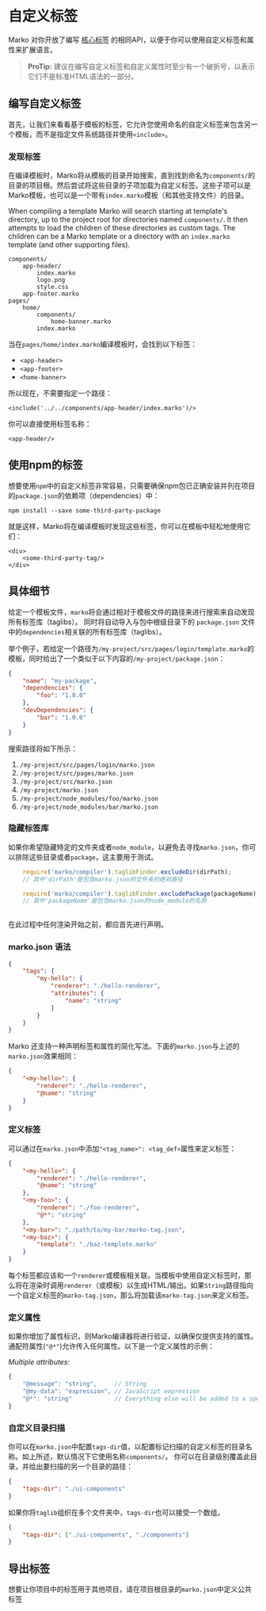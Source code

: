 # 自定义标签

Marko 对你开放了编写 [核心标签](./core-tags.md) 的相同API，以便于你可以使用自定义标签和属性来扩展语言。

> **ProTip:** 建议在编写自定义标签和自定义属性时至少有一个破折号，以表示它们不是标准HTML语法的一部分。

## 编写自定义标签

首先，让我们来看看基于模板的标签，它允许您使用命名的自定义标签来包含另一个模板，而不是指定文件系统路径并使用`<include>`。

### 发现标签

在编译模板时，Marko将从模板的目录开始搜索，直到找到命名为`components/`的目录的项目根。然后尝试将这些目录的子项加载为自定义标签。这些子项可以是Marko模板，也可以是一个带有`index.marko`模板（和其他支持文件）的目录。

When compiling a template Marko will search starting at template's directory, up to the project root for directories named `components/`. It then attempts to load the children of these directories as custom tags.  The children can be a Marko template or a directory with an `index.marko` template (and other supporting files).

```目录结构
components/
    app-header/
        index.marko
        logo.png
        style.css
    app-footer.marko
pages/
    home/
        components/
            home-banner.marko
        index.marko
```

当在`pages/home/index.marko`编译模板时，会找到以下标签：

- `<app-header>`
- `<app-footer>`
- `<home-banner>`

所以现在，不需要指定一个路径：

```marko
<include('../../components/app-header/index.marko')/>
```

你可以直接使用标签名称：

```marko
<app-header/>
```

## 使用npm的标签

想要使用`npm`中的自定义标签非常容易，只需要确保npm包已正确安装并列在项目的`package.json`的依赖项（dependencies）中：

```
npm install --save some-third-party-package
```

就是这样，Marko将在编译模板时发现这些标签，你可以在模板中轻松地使用它们：

```marko
<div>
    <some-third-party-tag/>
</div>
```

## 具体细节

给定一个模板文件，`marko`将会通过相对于模板文件的路径来进行搜索来自动发现所有标签库（taglibs）。 同时将自动导入与包中根级目录下的 `package.json` 文件中的`dependencies`相关联的所有标签库（taglibs）。

举个例子，若给定一个路径为`/my-project/src/pages/login/template.marko`的模板，同时给出了一个类似于以下内容的`/my-project/package.json`：

```json
{
    "name": "my-package",
    "dependencies": {
        "foo": "1.0.0"
    },
    "devDependencies": {
        "bar": "1.0.0"
    }
}
```

搜索路径将如下所示：

1. `/my-project/src/pages/login/marko.json`
2. `/my-project/src/pages/marko.json`
3. `/my-project/src/marko.json`
4. `/my-project/marko.json`
5. `/my-project/node_modules/foo/marko.json`
6. `/my-project/node_modules/bar/marko.json`

### 隐藏标签库

如果你希望隐藏特定的文件夹或者`node_module`，以避免去寻找`marko.json`，你可以排除这些目录或者`package`，这主要用于测试。

```javascript
    require('marko/compiler').taglibFinder.excludeDir(dirPath);
    // 其中'dirPath'是包含marko.json的文件夹的绝对路径 

    require('marko/compiler').taglibFinder.excludePackage(packageName);
    // 其中'packageName'是包含marko.json的node_module的名称
     
```

在此过程中任何渲染开始之前，都应首先进行声明。


### marko.json 语法

```json
{
    "tags": {
        "my-hello": {
            "renderer": "./hello-renderer",
            "attributes": {
                "name": "string"
            }
        }
    }
}
```

Marko 还支持一种声明标签和属性的简化写法。下面的`marko.json`与上述的`marko.json`效果相同：

```json
{
    "<my-hello>": {
        "renderer": "./hello-renderer",
        "@name": "string"
    }
}
```

### 定义标签

可以通过在`marko.json`中添加`"<tag_name>": <tag_def>`属性来定义标签：

```json
{
    "<my-hello>": {
        "renderer": "./hello-renderer",
        "@name": "string"
    },
    "<my-foo>": {
        "renderer": "./foo-renderer",
        "@*": "string"
    },
    "<my-bar>": "./path/to/my-bar/marko-tag.json",
    "<my-baz>": {
        "template": "./baz-template.marko"
    }
}
```

每个标签都应该和一个`renderer`或模板相关联。当模板中使用自定义标签时，那么将在渲染时调用`renderer`（或模板）以生成HTML/输出。如果`String`路径指向一个自定义标签的`marko-tag.json`，那么将加载该`marko-tag.json`来定义标签。

### 定义属性

如果你增加了属性标识，则Marko编译器将进行验证，以确保仅提供支持的属性。通配符属性(`"@*"`)允许传入任何属性。以下是一个定义属性的示例：

_Multiple attributes:_

```javascript
{
    "@message": "string",     // String
    "@my-data": "expression", // JavaScript expression
    "@*": "string"            // Everything else will be added to a special "*" property
}
```


### 自定义目录扫描

你可以在`marko.json`中配置`tags-dir`值，以配置标记扫描的自定义标签的目录名称。如上所述，默认情况下它使用名称`components/`。 你可以在目录级别覆盖此目录，并给出要扫描的另一个目录的路径：

```json
{
    "tags-dir": "./ui-components"
}
```

如果你将`taglib`组织在多个文件夹中，`tags-dir`也可以接受一个数组。

```json
{
    "tags-dir": ["./ui-components", "./components"]
}
```

## 导出标签

想要让你项目中的标签用于其他项目，请在项目根目录的`marko.json`中定义公共标签